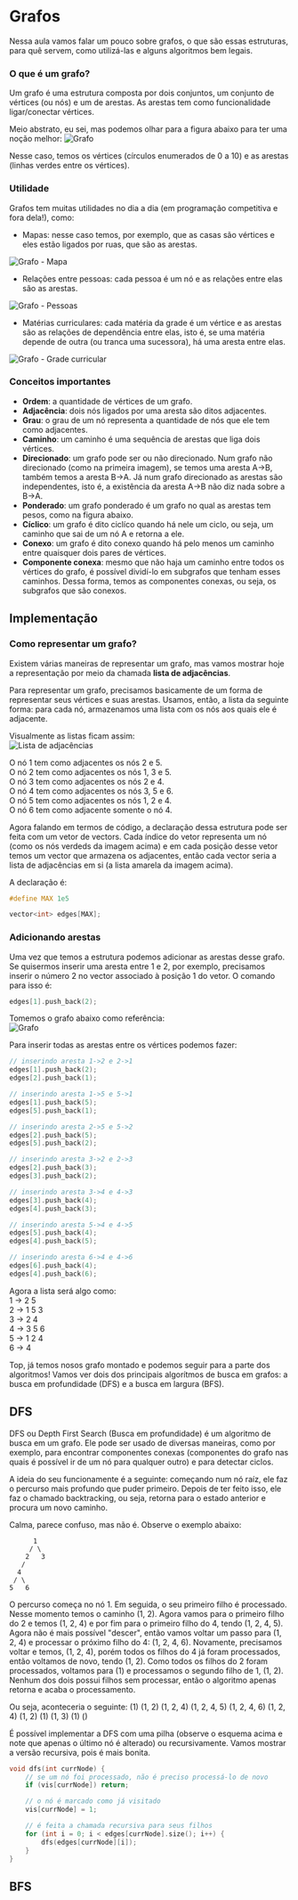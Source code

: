 
# Grafos

Nessa aula vamos falar um pouco sobre grafos, o que são essas estruturas, para quê servem, como utilizá-las e alguns algoritmos bem legais.

### O que é um grafo?
Um grafo é uma estrutura composta por dois conjuntos, um conjunto de vértices (ou nós) e um de arestas. As arestas tem como funcionalidade ligar/conectar vértices. 

Meio abstrato, eu sei, mas podemos olhar para a figura abaixo para ter uma noção melhor:
![Grafo](https://www.ime.usp.br/~pf/algoritmos_para_grafos/aulas/figs/coelho-2011/aresta-biconexo-coelho.png)

Nesse caso, temos os vértices (círculos enumerados de 0 a 10) e as arestas (linhas verdes entre os vértices).

### Utilidade
Grafos tem muitas utilidades no dia a dia (em programação competitiva e fora dela!), como:

- Mapas: nesse caso temos, por exemplo, que as casas são vértices e eles estão ligados por ruas, que são as arestas.

![Grafo - Mapa](https://st3.depositphotos.com/1519283/12867/v/950/depositphotos_128676848-stock-illustration-city-map-illustration.jpg)

- Relações entre pessoas: cada pessoa é um nó e as relações entre elas são as arestas.

![Grafo - Pessoas](http://www.inf.ufsc.br/grafos/definicoes/digrafo.gif)

- Matérias curriculares: cada matéria da grade é um vértice e as arestas são as relações de dependência entre elas, isto é, se uma matéria depende de outra (ou tranca uma sucessora), há uma aresta entre elas.

![Grafo - Grade curricular](https://web.icmc.usp.br/SVGRAD/ppp/esquemabcc.jpg)

### Conceitos importantes
- **Ordem**: a quantidade de vértices de um grafo.
- **Adjacência**: dois nós ligados por uma aresta são ditos adjacentes.
- **Grau**: o grau de um nó representa a quantidade de nós que ele tem como adjacentes.
- **Caminho**: um caminho é uma sequência de arestas que liga dois vértices.
- **Direcionado**: um grafo pode ser ou não direcionado. Num grafo não direcionado (como na primeira imagem), se temos uma aresta A->B, também temos a aresta B->A. Já num grafo direcionado as arestas são independentes, isto é, a existência da aresta A->B não diz nada sobre a B->A.
- **Ponderado**: um grafo ponderado é um grafo no qual as arestas tem pesos, como na figura abaixo.
- **Cíclico**: um grafo é dito ciclíco quando há nele um ciclo, ou seja, um caminho que sai de um nó A e retorna a ele.
- **Conexo**: um grafo é dito conexo quando há pelo menos um caminho entre quaisquer dois pares de vértices.
- **Componente conexa**: mesmo que não haja um caminho entre todos os vértices do grafo, é possível dividí-lo em subgrafos que tenham esses caminhos. Dessa forma, temos as componentes conexas, ou seja, os subgrafos que são conexos.

## Implementação
### Como representar um grafo?
Existem várias maneiras de representar um grafo, mas vamos mostrar hoje a representação por meio da chamada **lista de adjacências**. 

Para representar um grafo, precisamos basicamente de um forma de representar seus vértices e suas arestas. Usamos, então, a lista da seguinte forma: para cada nó, armazenamos uma lista com os nós aos quais ele é adjacente. 

Visualmente as listas ficam assim:  
![Lista de adjacências](https://upload.wikimedia.org/wikipedia/commons/thumb/6/61/Lista_de_adjacencia.png/360px-Lista_de_adjacencia.png)

O nó 1 tem como adjacentes os nós 2 e 5.  
O nó 2 tem como adjacentes os nós 1, 3 e 5.  
O nó 3 tem como adjacentes os nós 2 e 4.  
O nó 4 tem como adjacentes os nós 3, 5 e 6.  
O nó 5 tem como adjacentes os nós 1, 2 e 4.  
O nó 6 tem como adjacente somente o nó 4.

Agora falando em termos de código, a declaração dessa estrutura pode ser feita com um vetor de vectors. Cada índice do vetor representa um nó (como os nós verdeds da imagem acima) e em cada posição desse vetor temos um vector que armazena os adjacentes, então cada vector seria a lista de adjacências em si (a lista amarela da imagem acima).

A declaração é:

```c++
#define MAX 1e5

vector<int> edges[MAX];
``` 

### Adicionando arestas
Uma vez que temos a estrutura podemos adicionar as arestas desse grafo. Se quisermos inserir uma aresta entre 1 e 2, por exemplo, precisamos inserir o número 2 no vector associado à posição 1 do vetor. O comando para isso é:

```c++
edges[1].push_back(2);
```

Tomemos o grafo abaixo como referência:  
![Grafo](https://encrypted-tbn0.gstatic.com/images?q=tbn:ANd9GcRNTONs5fUXLrd-VBAxdAHqBQ9d8l0EVV8I5oqShmMpuC0J0k_z)

Para inserir todas as arestas entre os vértices podemos fazer:
```c++
// inserindo aresta 1->2 e 2->1
edges[1].push_back(2);
edges[2].push_back(1);

// inserindo aresta 1->5 e 5->1
edges[1].push_back(5);
edges[5].push_back(1);

// inserindo aresta 2->5 e 5->2
edges[2].push_back(5);
edges[5].push_back(2);

// inserindo aresta 3->2 e 2->3
edges[2].push_back(3);
edges[3].push_back(2);

// inserindo aresta 3->4 e 4->3
edges[3].push_back(4);
edges[4].push_back(3);

// inserindo aresta 5->4 e 4->5
edges[5].push_back(4);
edges[4].push_back(5);

// inserindo aresta 6->4 e 4->6
edges[6].push_back(4);
edges[4].push_back(6);
```

Agora a lista será algo como:  
1 -> 2 5  
2 -> 1 5 3  
3 -> 2 4  
4 -> 3 5 6  
5 -> 1 2 4  
6 -> 4  

Top, já temos nosos grafo montado e podemos seguir para a parte dos algoritmos! Vamos ver dois dos principais algorítmos de busca em grafos: a busca em profundidade (DFS) e a busca em largura (BFS).

## DFS

DFS ou Depth First Search (Busca em profundidade) é um algoritmo de busca em um grafo. Ele pode ser usado de diversas maneiras, como por exemplo, para encontrar componentes conexas (componentes do grafo nas quais é possível ir de um nó para qualquer outro) e para detectar ciclos.

A ideia do seu funcionamente é a seguinte: começando num nó raíz, ele faz o percurso mais profundo que puder primeiro. Depois de ter feito isso, ele faz o chamado backtracking, ou seja, retorna para o estado anterior e procura um novo caminho.

Calma, parece confuso, mas não é. Observe o exemplo abaixo:

	      1
	     / \
	    2   3
	   / 
	  4   
	 / \
	5   6


O percurso começa no nó 1. Em seguida, o seu primeiro filho é processado. Nesse momento temos o caminho (1, 2). Agora vamos para o primeiro filho do 2 e temos (1, 2, 4) e por fim para o primeiro filho do 4, tendo (1, 2, 4, 5). Agora não é mais possível "descer", então vamos voltar um passo para (1, 2, 4) e processar o próximo filho do 4: (1, 2, 4, 6). Novamente, precisamos voltar e temos, (1, 2, 4), porém todos os filhos do 4 já foram processados, então voltamos de novo, tendo (1, 2). Como todos os filhos do 2 foram processados, voltamos para (1) e processamos o segundo filho de 1, (1, 2). Nenhum dos dois possui filhos sem processar, então o algoritmo apenas retorna e acaba o processamento.

Ou seja, aconteceria o seguinte:
(1)
(1, 2)
(1, 2, 4)
(1, 2, 4, 5)
(1, 2, 4, 6)
(1, 2, 4)
(1, 2)
(1)
(1, 3)
(1)
()

É possível implementar a DFS com uma pilha (observe o esquema acima e note que apenas o último nó é alterado) ou recursivamente. Vamos mostrar a versão recursiva, pois é mais bonita.

```c++
void dfs(int currNode) {
	// se um nó foi processado, não é preciso processá-lo de novo
	if (vis[currNode]) return;

	// o nó é marcado como já visitado
	vis[currNode] = 1;

	// é feita a chamada recursiva para seus filhos
	for (int i = 0; i < edges[currNode].size(); i++) {
		dfs(edges[currNode][i]);
	}
}
```

## BFS

